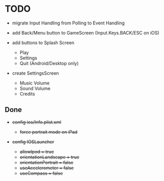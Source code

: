 # TODO

  + migrate Input Handling from Polling to Event Handling
  
  + add Back/Menu button to GameScreen (Input.Keys.BACK/ESC on iOS)
  
  + add buttons to Splash Screen
      - Play
      - Settings
      - Quit (Android/Desktop only)
  
  + create SettingsScreen
      - Music Volume
      - Sound Volume
      - Credits
  
## Done

  + ~~config ios/Info.plist.xml~~
      - ~~force portrait mode on iPad~~
      
  + ~~config IOSLauncher~~
      - ~~allowIpod = true~~
      - ~~orientationLandscape = true~~
      - ~~orientationPortrait = false~~
      - ~~useAccelerometer = false~~
      - ~~useCompass = false~~